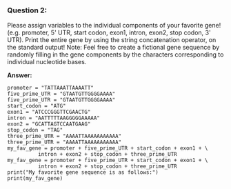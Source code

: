 ### Question 2: 
Please assign variables to the individual components of your favorite gene! (e.g. promoter, 5' UTR, start codon, exon1, intron, exon2, stop codon, 3' UTR). Print the entire gene by using the string concatenation operator, on the standard output! Note: Feel free to create a fictional gene sequence by randomly filling in the gene components by the characters corresponding to individual nucleotide bases.

**Answer:**

```
promoter = "TATTAAATTAAAATT"
five_prime_UTR = "GTAATGTTGGGGAAAA"
five_prime_UTR = "GTAATGTTGGGGAAAA"
start_codon = "ATG"
exon1 = "ATCCCGGGTTCGAACTG"
intron = "AATTTTTAAGGGGGAAAAA"
exon2 = "GCATTAGTCCAATGAAG"
stop_codon = "TAG"
three_prime_UTR = "AAAATTAAAAAAAAAAA"
three_prime_UTR = "AAAATTAAAAAAAAAAA"
my_fav_gene = promoter + five_prime_UTR + start_codon + exon1 + \
	      intron + exon2 + stop_codon + three_prime_UTR
my_fav_gene = promoter + five_prime_UTR + start_codon + exon1 + \
	      intron + exon2 + stop_codon + three_prime_UTR
print("My favorite gene sequence is as follows:")
print(my_fav_gene)

```

